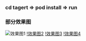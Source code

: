 ### cd tagert => pod install => run


### 部分效果图
![效果图1](https://github.com/ITIosEthan/CzyIMSummarise/blob/master/Simulator%20Screen%20Shot%202017%E5%B9%B48%E6%9C%8831%E6%97%A5%20%E4%B8%8B%E5%8D%884.15.21.png)
[!效果图2](https://github.com/ITIosEthan/CzyIMSummarise/blob/master/Simulator%20Screen%20Shot%202017%E5%B9%B48%E6%9C%8831%E6%97%A5%20%E4%B8%8B%E5%8D%884.15.24.png)
[!效果图3](https://github.com/ITIosEthan/CzyIMSummarise/blob/master/Simulator%20Screen%20Shot%202017%E5%B9%B48%E6%9C%8831%E6%97%A5%20%E4%B8%8B%E5%8D%884.15.28.png)
[!效果图4](https://github.com/ITIosEthan/CzyIMSummarise/blob/master/Simulator%20Screen%20Shot%202017%E5%B9%B48%E6%9C%8831%E6%97%A5%20%E4%B8%8B%E5%8D%884.15.31.png)
